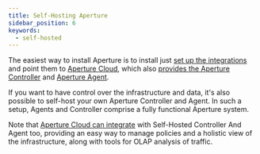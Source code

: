 ```yaml
---
title: Self-Hosting Aperture
sidebar_position: 6
keywords:
  - self-hosted
---
```


The easiest way to install Aperture is to install just [set up the
integrations][setup-integrations] and point them to [Aperture
Cloud][aperture-cloud], which also [provides the Aperture
Controller][cloud-controller] and [Aperture Agent][cloud-agent].

If you want to have control over the infrastructure and data, it's also possible
to self-host your own Aperture Controller and Agent. In such a setup, Agents and
Controller comprise a fully functional Aperture system.

Note that [Aperture Cloud can integrate][extension-config] with Self-Hosted
Controller And Agent too, providing an easy way to manage policies and a
holistic view of the infrastructure, along with tools for OLAP analysis of
traffic.

[aperture-cloud]: /introduction.md
[cloud-controller]: /reference/fluxninja.md#cloud-controller
[cloud-agent]: /reference/fluxninja.md#cloud-agent
[extension-config]: /reference/fluxninja.md#configuration
[setup-integrations]: /integrations/integrations.md
